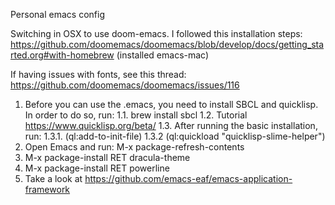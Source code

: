 Personal emacs config

Switching in OSX to use doom-emacs. I followed this installation steps: https://github.com/doomemacs/doomemacs/blob/develop/docs/getting_started.org#with-homebrew (installed emacs-mac)

If having issues with fonts, see this thread: https://github.com/doomemacs/doomemacs/issues/116
1. Before you can use the .emacs, you need to install SBCL and quicklisp. In order to do so, run:
1.1. brew install sbcl
1.2. Tutorial https://www.quicklisp.org/beta/
1.3. After running the basic installation, run:
1.3.1.	   (ql:add-to-init-file)
1.3.2	   (ql:quickload "quicklisp-slime-helper")
2. Open Emacs and run: M-x package-refresh-contents
3. M-x package-install RET dracula-theme
4. M-x package-install RET powerline
5. Take a look at https://github.com/emacs-eaf/emacs-application-framework
